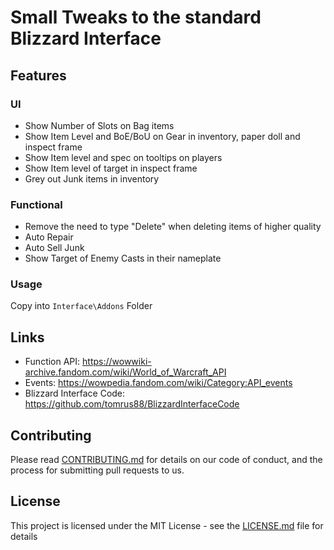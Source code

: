 # Small Tweaks to the standard Blizzard Interface

## Features

### UI
- Show Number of Slots on Bag items
- Show Item Level and BoE/BoU on Gear in inventory, paper doll and inspect frame
- Show Item level and spec on tooltips on players
- Show Item level of target in inspect frame
- Grey out Junk items in inventory

### Functional
- Remove the need to type "Delete" when deleting items of higher quality
- Auto Repair
- Auto Sell Junk
- Show Target of Enemy Casts in their nameplate

### Usage

Copy into `Interface\Addons` Folder

## Links
- Function API: https://wowwiki-archive.fandom.com/wiki/World_of_Warcraft_API
- Events: https://wowpedia.fandom.com/wiki/Category:API_events
- Blizzard Interface Code: https://github.com/tomrus88/BlizzardInterfaceCode

## Contributing

Please read [CONTRIBUTING.md](CONTRIBUTING.md) for details on our code of conduct, and the process for submitting pull requests to us.


## License

This project is licensed under the MIT License - see the [LICENSE.md](LICENSE.md) file for details
